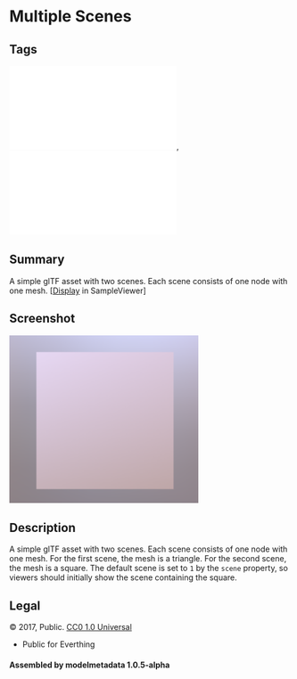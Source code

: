 # Multiple Scenes

## Tags

![core](../../Models-core.md), ![testing](../../Models-testing.md)

## Summary

A simple glTF asset with two scenes. Each scene consists of one node with one mesh.  [[Display](https://github.khronos.org/glTF-Sample-Viewer-Release/?model=https://raw.GithubUserContent.com/DRx3D/glTF-Sample-Assets/main/./Models/MultipleScenes/glTF/MultipleScenes.gltf) in SampleViewer]

## Screenshot

![screenshot](screenshot/screenshot.png)

## Description

A simple glTF asset with two scenes. Each scene consists of one node with
one mesh. For the first scene, the mesh is a triangle. For the second 
scene, the mesh is a square. The default scene is set to `1` by the `scene` 
property, so viewers should initially show the scene containing the square. 




## Legal

&copy; 2017, Public. [CC0 1.0 Universal](https://creativecommons.org/publicdomain/zero/1.0/legalcode)

 - Public for Everthing

#### Assembled by modelmetadata 1.0.5-alpha